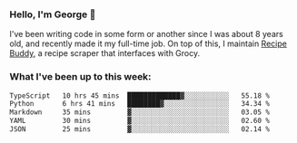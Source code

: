 ### Hello, I'm George 👋

I've been writing code in some form or another since I was about 8 years old, and recently made it my full-time job. On top of this, I maintain [Recipe Buddy](https://github.com/georgegebbett/recipe-buddy), a recipe scraper that interfaces with Grocy.  

<!--
**georgegebbett/georgegebbett** is a ✨ _special_ ✨ repository because its `README.md` (this file) appears on your GitHub profile.

Here are some ideas to get you started:

- 🔭 I’m currently working on ...
- 🌱 I’m currently learning ...
- 👯 I’m looking to collaborate on ...
- 🤔 I’m looking for help with ...
- 💬 Ask me about ...
- 📫 How to reach me: ...
- 😄 Pronouns: ...
- ⚡ Fun fact: ...
-->

### What I've been up to this week:
<!--START_SECTION:waka-->

```txt
TypeScript   10 hrs 45 mins  █████████████▓░░░░░░░░░░░   55.18 %
Python       6 hrs 41 mins   ████████▓░░░░░░░░░░░░░░░░   34.34 %
Markdown     35 mins         ▓░░░░░░░░░░░░░░░░░░░░░░░░   03.05 %
YAML         30 mins         ▓░░░░░░░░░░░░░░░░░░░░░░░░   02.60 %
JSON         25 mins         ▓░░░░░░░░░░░░░░░░░░░░░░░░   02.14 %
```

<!--END_SECTION:waka-->
